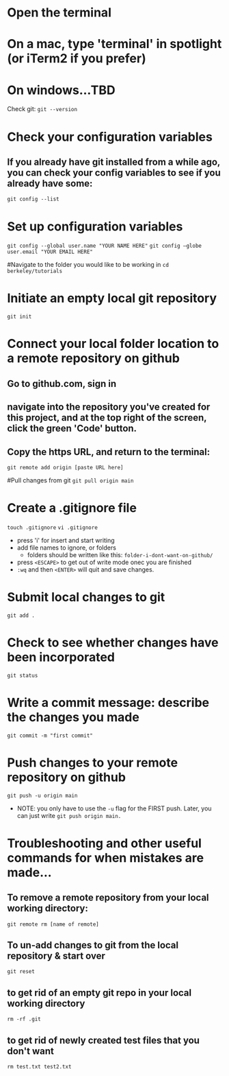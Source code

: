 
# Open the terminal
# On a mac, type 'terminal' in spotlight (or iTerm2 if you prefer)
# On windows...TBD

Check git:
`git --version`

# Check your configuration variables
## If you already have git installed from a while ago, you can check your config variables to see if you already have some:
`git config --list`

# Set up configuration variables
`git config --global user.name "YOUR NAME HERE"`
`git config —globe user.email "YOUR EMAIL HERE"`

#Navigate to the folder you would like to be working in
`cd berkeley/tutorials`

# Initiate an empty local git repository
`git init`

# Connect your local folder location to a remote repository on github
## Go to github.com, sign in
## navigate into the repository you've created for this project, and at the top right of the screen, click the green 'Code' button. 
## Copy the https URL, and return to the terminal:
`git remote add origin [paste URL here]`

#Pull changes from git
`git pull origin main`

# Create a .gitignore file
`touch .gitignore`
`vi .gitignore`
- press 'i' for insert and start writing
- add file names to ignore, or folders
	- folders should be written like this: `folder-i-dont-want-on-github/`
- press `<ESCAPE>` to get out of write mode onec you are finished
- `:wq` and then `<ENTER>` will quit and save changes.

# Submit local changes to git
`git add .`

# Check to see whether changes have been incorporated
`git status`

# Write a commit message: describe the changes you made
`git commit -m "first commit"`

# Push changes to your remote repository on github
`git push -u origin main`
- NOTE: you only have to use the `-u` flag for the FIRST push. Later, you can just write `git push origin main.`

# Troubleshooting and other useful commands for when mistakes are made...
## To remove a remote repository from your local working directory:
`git remote rm [name of remote]`

## To un-add changes to git from the local repository & start over
`git reset`

## to get rid of an empty git repo in your local working directory
`rm -rf .git`

## to get rid of newly created test files that you don't want
`rm test.txt test2.txt`
